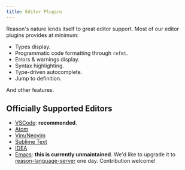 ```yaml
---
title: Editor Plugins
---
```


Reason's nature lends itself to great editor support. Most of our editor plugins provides at minimum:

- Types display.
- Programmatic code formatting through `refmt`.
- Errors & warnings display.
- Syntax highlighting.
- Type-driven autocomplete.
- Jump to definition.

And other features.

## Officially Supported Editors

- [VSCode](https://github.com/jaredly/reason-language-server): **recommended**.
- [Atom](https://github.com/zaaack/atom-ide-reason)
- [Vim/Neovim](https://github.com/reasonml-editor/vim-reason-plus)
- [Sublime Text](https://github.com/reasonml-editor/sublime-reason)
- [IDEA](https://github.com/reasonml-editor/reasonml-idea-plugin)
- [Emacs](https://github.com/reasonml-editor/reason-mode): **this is currently unmaintained**. We'd like to upgrade it to [reason-language-server](https://github.com/jaredly/reason-language-server) one day. Contribution welcome!
